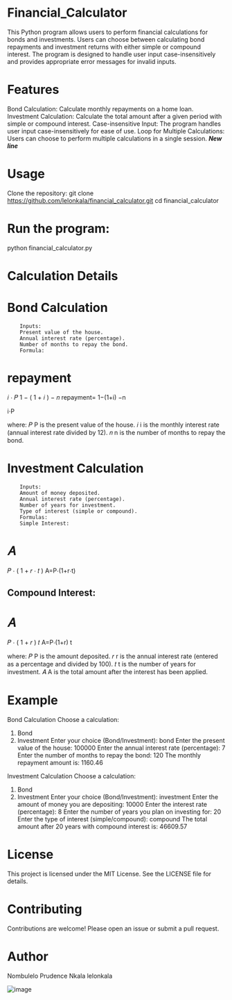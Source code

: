 # Financial_Calculator
This Python program allows users to perform financial calculations for bonds and investments. Users can choose between calculating bond repayments and investment returns with either simple or compound interest. The program is designed to handle user input case-insensitively and provides appropriate error messages for invalid inputs.

# Features
Bond Calculation: Calculate monthly repayments on a home loan.
Investment Calculation: Calculate the total amount after a given period with simple or compound interest.
Case-insensitive Input: The program handles user input case-insensitively for ease of use.
Loop for Multiple Calculations: Users can choose to perform multiple calculations in a single session.
***New line***

# Usage
Clone the repository:
git clone https://github.com/lelonkala/financial_calculator.git
cd financial_calculator
# Run the program:
python financial_calculator.py

# Calculation Details
 # Bond Calculation
        Inputs:
        Present value of the house.
        Annual interest rate (percentage).
        Number of months to repay the bond.
        Formula:
repayment
=
𝑖
⋅
𝑃
1
−
(
1
+
𝑖
)
−
𝑛
repayment= 
1−(1+i) 
−n
 
i⋅P

 

where:
𝑃
P is the present value of the house.
𝑖
i is the monthly interest rate (annual interest rate divided by 12).
𝑛
n is the number of months to repay the bond.


 # Investment Calculation
        Inputs:
        Amount of money deposited.
        Annual interest rate (percentage).
        Number of years for investment.
        Type of interest (simple or compound).
        Formulas:
        Simple Interest:
𝐴
=
𝑃
⋅
(
1
+
𝑟
⋅
𝑡
)
A=P⋅(1+r⋅t)
## Compound Interest:
𝐴
=
𝑃
⋅
(
1
+
𝑟
)
𝑡
A=P⋅(1+r) 
t
 
where:
𝑃
P is the amount deposited.
𝑟
r is the annual interest rate (entered as a percentage and divided by 100).
𝑡
t is the number of years for investment.
𝐴
A is the total amount after the interest has been applied.
# Example
Bond Calculation
Choose a calculation:
1. Bond
2. Investment
Enter your choice (Bond/Investment): bond
Enter the present value of the house: 100000
Enter the annual interest rate (percentage): 7
Enter the number of months to repay the bond: 120
The monthly repayment amount is: 1160.46

Investment Calculation
Choose a calculation:
1. Bond
2. Investment
Enter your choice (Bond/Investment): investment
Enter the amount of money you are depositing: 10000
Enter the interest rate (percentage): 8
Enter the number of years you plan on investing for: 20
Enter the type of interest (simple/compound): compound
The total amount after 20 years with compound interest is: 46609.57

# License
This project is licensed under the MIT License. See the LICENSE file for details.

# Contributing
Contributions are welcome! Please open an issue or submit a pull request.

# Author
Nombulelo Prudence Nkala
lelonkala



![image](https://github.com/Phomolopp/Financial_Calculator/assets/133871015/288fd771-030e-4352-a838-a8d03f7cbad3)

